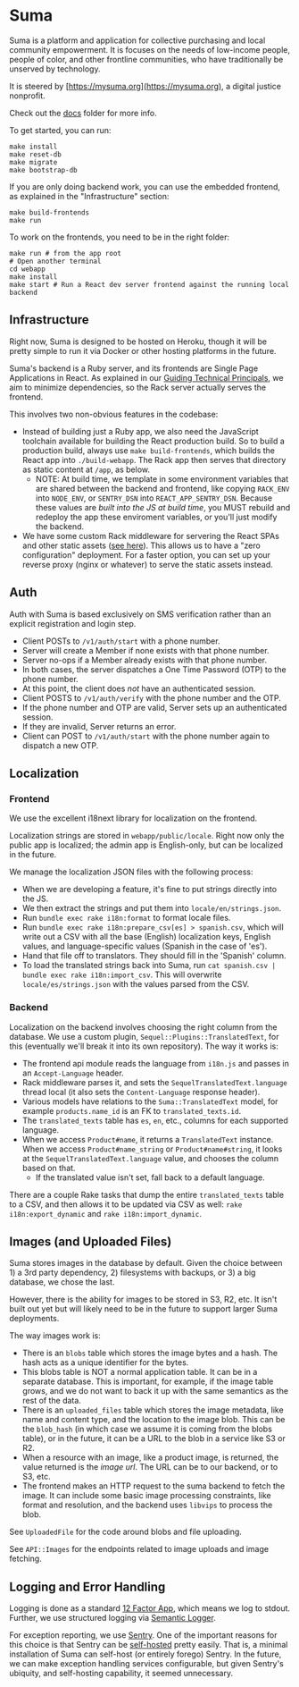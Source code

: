 # Suma

Suma is a platform and application for collective purchasing and local community empowerment.
It is focuses on the needs of low-income people, people of color,
and other frontline communities, who have traditionally be unserved by technology.

It is steered by [https://mysuma.org](https://mysuma.org),
a digital justice nonprofit.

Check out the [docs](https://github.com/lithictech/suma/tree/main/docs) folder for more info.

To get started, you can run:

```
make install
make reset-db
make migrate
make bootstrap-db
```

If you are only doing backend work,
you can use the embedded frontend, as explained in the "Infrastructure" section:

```
make build-frontends
make run
```

To work on the frontends, you need to be in the right folder:

```
make run # from the app root
# Open another terminal
cd webapp
make install
make start # Run a React dev server frontend against the running local backend
```


## Infrastructure

Right now, Suma is designed to be hosted on Heroku,
though it will be pretty simple to run it via Docker or other hosting platforms in the future.

Suma's backend is a Ruby server, and its frontends are Single Page Applications in React.
As explained in our [Guiding Technical Principals](https://github.com/lithictech/suma/blob/main/docs/index.md#guiding-principles),
we aim to minimize dependencies, so the Rack server actually serves the frontend.

This involves two non-obvious features in the codebase:

- Instead of building just a Ruby app, we also need the JavaScript toolchain available
  for building the React production build. So to build a production build,
  always use `make build-frontends`, which builds the React app into `./build-webapp`.
  The Rack app then serves that directory as static content at `/app`, as below.
  - NOTE: At build time, we template in some environment variables that are shared
    between the backend and frontend, like copying `RACK_ENV` into `NODE_ENV`,
    or `SENTRY_DSN` into `REACT_APP_SENTRY_DSN`. Because these values are
    *built into the JS at build time*, you MUST rebuild and redeploy the app
    these enviroment variables, or you'll just modify the backend.
- We have some custom Rack middleware for servering the React SPAs
  and other static assets ([see here](https://github.com/lithictech/suma/tree/main/lib/rack)).
  This allows us to have a "zero configuration" deployment.
  For a faster option, you can set up your reverse proxy (nginx or whatever)
  to serve the static assets instead.


## Auth

Auth with Suma is based exclusively on SMS verification rather than
an explicit registration and login step.

- Client POSTs to `/v1/auth/start` with a phone number.
- Server will create a Member if none exists with that phone number.
- Server no-ops if a Member already exists with that phone number.
- In both cases, the server dispatches a One Time Password (OTP) to the phone number.
- At this point, the client does *not* have an authenticated session.
- Client POSTS to `/v1/auth/verify` with the phone number and the OTP.
- If the phone number and OTP are valid, Server sets up an authenticated session.
- If they are invalid, Server returns an error.
- Client can POST to `/v1/auth/start` with the phone number again to dispatch
  a new OTP.


## Localization

### Frontend

We use the excellent i18next library for localization on the frontend.

Localization strings are stored in `webapp/public/locale`.
Right now only the public app is localized; the admin app is English-only,
but can be localized in the future.

We manage the localization JSON files with the following process:

- When we are developing a feature, it's fine to put strings directly into the JS.
- We then extract the strings and put them into `locale/en/strings.json`.
- Run `bundle exec rake i18n:format` to format locale files.
- Run `bundle exec rake i18n:prepare_csv[es] > spanish.csv`,
  which will write out a CSV with all the base (English) localization keys, English values,
  and language-specific values (Spanish in the case of 'es').
- Hand that file off to translators. They should fill in the 'Spanish' column.
- To load the translated strings back into Suma, run `cat spanish.csv | bundle exec rake i18n:import_csv`.
  This will overwrite `locale/es/strings.json` with the values parsed from the CSV.

### Backend

Localization on the backend involves choosing the right column from the database.
We use a custom plugin, `Sequel::Plugins::TranslatedText`, for this
(eventually we'll break it into its own repository).
The way it works is:

- The frontend api module reads the language from `i18n.js` and 
  passes in an `Accept-Language` header.
- Rack middleware parses it, and sets the `SequelTranslatedText.language` thread local
  (it also sets the `Content-Language` response header).
- Various models have relations to the `Suma::TranslatedText` model,
  for example `products.name_id` is an FK to `translated_texts.id`.
- The `translated_texts` table has `es`, `en`, etc., columns for each supported language.
- When we access `Product#name`, it returns a `TranslatedText` instance.
  When we access `Product#name_string` or `Product#name#string`, it looks at the
  `SequelTranslatedText.language` value, and chooses the column based on that.
  - If the translated value isn't set, fall back to a default language.

There are a couple Rake tasks that dump the entire `translated_texts` table to a CSV,
and then allows it to be updated via CSV as well: `rake i18n:export_dynamic`
and `rake i18n:import_dynamic`.


## Images (and Uploaded Files)

Suma stores images in the database by default.
Given the choice between 1) a 3rd party dependency, 2) filesystems with backups,
or 3) a big database, we chose the last.

However, there is the ability for images to be stored in S3, R2, etc.
It isn't built out yet but will likely need to be in the future
to support larger Suma deployments.

The way images work is:

- There is an `blobs` table which stores the image bytes and a hash.
  The hash acts as a unique identifier for the bytes.
- This blobs table is NOT a normal application table. It can be in a separate database.
  This is important, for example, if the image table grows, and we do not want to back it up
  with the same semantics as the rest of the data.
- There is an `uploaded_files` table which stores the image metadata, like name and content type,
  and the location to the image blob. This can be the `blob_hash` (in which case we assume
  it is coming from the blobs table), or in the future, it can be a URL to the blob
  in a service like S3 or R2.
- When a resource with an image, like a product image, is returned, the value returned
  is the _image url_. The URL can be to our backend, or to S3, etc.
- The frontend makes an HTTP request to the suma backend to fetch the image.
  It can include some basic image processing constraints, like format and resolution,
  and the backend uses `libvips` to process the blob.

See `UploadedFile` for the code around blobs and file uploading.

See `API::Images` for the endpoints related to image uploads and image fetching.


## Logging and Error Handling

Logging is done as a standard [12 Factor App](https://12factor.net/),
which means we log to stdout. Further, we use structured logging via
[Semantic Logger](https://github.com/reidmorrison/semantic_logger).

For exception reporting, we use [Sentry](https://sentry.io/).
One of the important reasons for this choice is that Sentry can be
[self-hosted](https://develop.sentry.dev/self-hosted/) pretty easily.
That is, a minimal installation of Suma can self-host (or entirely forego) Sentry.
In the future, we can make exception handling services configurable,
but given Sentry's ubiquity, and self-hosting capability,
it seemed unnecessary.
